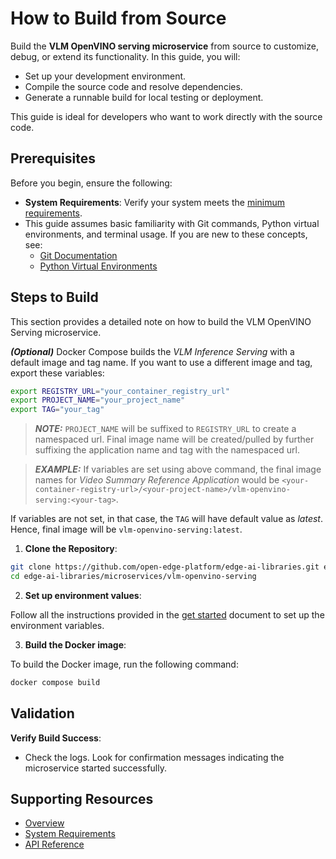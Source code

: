 # How to Build from Source

Build the **VLM OpenVINO serving microservice** from source to customize, debug, or extend its functionality. In this guide, you will:
- Set up your development environment.
- Compile the source code and resolve dependencies.
- Generate a runnable build for local testing or deployment.

This guide is ideal for developers who want to work directly with the source code.


## Prerequisites

Before you begin, ensure the following:
- **System Requirements**: Verify your system meets the [minimum requirements](./system-requirements.md).
- This guide assumes basic familiarity with Git commands, Python virtual environments, and terminal usage. If you are new to these concepts, see:
  - [Git Documentation](https://git-scm.com/doc)
  - [Python Virtual Environments](https://docs.python.org/3/tutorial/venv.html)


## Steps to Build
This section provides a detailed note on how to build the VLM OpenVINO Serving microservice.

**_(Optional)_** Docker Compose builds the _VLM Inference Serving_ with a default image and tag name. If you want to use a different image and tag, export these variables:

```bash
export REGISTRY_URL="your_container_registry_url"
export PROJECT_NAME="your_project_name"
export TAG="your_tag"
```

> **_NOTE:_** `PROJECT_NAME` will be suffixed to `REGISTRY_URL` to create a namespaced url. Final image name will be created/pulled by further suffixing the application name and tag with the namespaced url. 

> **_EXAMPLE:_** If variables are set using above command, the final image names for _Video Summary Reference Application_ would be `<your-container-registry-url>/<your-project-name>/vlm-openvino-serving:<your-tag>`. 

If variables are not set, in that case, the `TAG` will have default value as _latest_. Hence, final image will be `vlm-openvino-serving:latest`.

1. **Clone the Repository**:
```bash
git clone https://github.com/open-edge-platform/edge-ai-libraries.git edge-ai-libraries
cd edge-ai-libraries/microservices/vlm-openvino-serving
```

2. **Set up environment values**:
    
Follow all the instructions provided in the [get started](./get-started.md#set-environment-values) document to set up the environment variables.

3. **Build the Docker image**:

To build the Docker image, run the following command:
```bash
docker compose build
```

## Validation

**Verify Build Success**:
- Check the logs. Look for confirmation messages indicating the microservice started successfully.


## Supporting Resources
* [Overview](Overview.md)
* [System Requirements](system-requirements.md)
* [API Reference](api-reference.md)